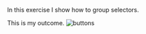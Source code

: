 In this exercise I show how to group selectors.

This is my outcome.
![buttons](https://user-images.githubusercontent.com/101524814/160263402-d385c2fe-6551-4522-837d-28062d622539.png)
